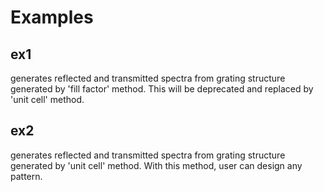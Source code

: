# Examples

ex1
---
generates reflected and transmitted spectra from grating 
structure generated by 'fill factor' method. 
This will be deprecated and replaced by 'unit cell' method.

ex2
---
generates reflected and transmitted spectra from grating 
structure generated by 'unit cell' method. With this method,
user can design any pattern.
 